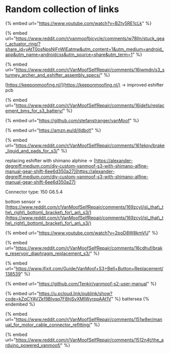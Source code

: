 # Random collection of links

{% embed url="https://www.youtube.com/watch?v=BZty5RE1cLk" %}

{% embed url="https://www.reddit.com/r/vanmoofbicycle/comments/w78lln/stuck_gear_actuator_ring/?share_id=yAtT0osNpsNjFnWIEatmw&utm_content=1&utm_medium=android_app&utm_name=androidcss&utm_source=share&utm_term=1" %}

{% embed url="https://www.reddit.com/r/VanMoofSelfRepair/comments/16iwmdn/s3_sturmey_archer_and_eshifter_assembly_specs/" %}

[https://keeponmoofing.nl/](https://keeponmoofing.nl/) -> improved eshifter pcb

{% embed url="https://www.reddit.com/r/VanMoofSelfRepair/comments/16idefs/replacement_bms_for_s3_battery/" %}

{% embed url="https://github.com/stefanstranger/vanMoof" %}

{% embed url="https://amzn.eu/d/illdboY" %}

{% embed url="https://www.reddit.com/r/VanMoofSelfRepair/comments/161ekpy/brake_liquid_and_pads_for_s3/" %}

&#x20;replacing eshifter with shimano alphine -> [https://alexander-degreiff.medium.com/diy-custom-vanmoof-s3-with-shimano-alfine-manual-gear-shift-6ee6d350a27](https://alexander-degreiff.medium.com/diy-custom-vanmoof-s3-with-shimano-alfine-manual-gear-shift-6ee6d350a27)

Connector type: 150 G6.5.4

bottom sensor -> [https://www.reddit.com/r/VanMoofSelfRepair/comments/169zcyl/is\_that\_the\_right\_bottom\_bracket\_for\_an\_s3/](https://www.reddit.com/r/VanMoofSelfRepair/comments/169zcyl/is\_that\_the\_right\_bottom\_bracket\_for\_an\_s3/)

{% embed url="https://www.youtube.com/watch?v=2poD8W8kmVU" %}

{% embed url="https://www.reddit.com/r/VanMoofSelfRepair/comments/16cdhuf/brake_reservoir_diaphragm_replacement_s3/" %}

{% embed url="https://www.ifixit.com/Guide/VanMoof+S3+Bell+Button+Replacement/138539" %}

{% embed url="https://github.com/Tenkir/vanmoof-s2-user-manual" %}

{% embed url="https://u.pcloud.link/publink/show?code=kZqCYAVZkf9BIvqq7F8hjSvXMIWvrppAAt1V" %}
battersea
{% endembed %}

{% embed url="https://www.reddit.com/r/VanMoofSelfRepair/comments/151w8er/manual_for_motor_cable_connector_refitting/" %}

{% embed url="https://www.reddit.com/r/VanMoofSelfRepair/comments/1512n4t/the_arduino_powered_vanmoof/" %}

